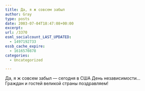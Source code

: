 ```yaml
---
title: Да, я ж совсем забыл
author: Gray
type: posts
date: 2003-07-04T18:47:08+00:00
excerpt:
url: /3370
esml_socialcount_LAST_UPDATED:
  - 1497192733
essb_cache_expire:
  - 1616570878
categories:
  - Uncategorized

---
```








Да, я ж совсем забыл &#8212; сегодня в США День независимости&#8230;  
Граждан и гостей великой страны поздравляем!